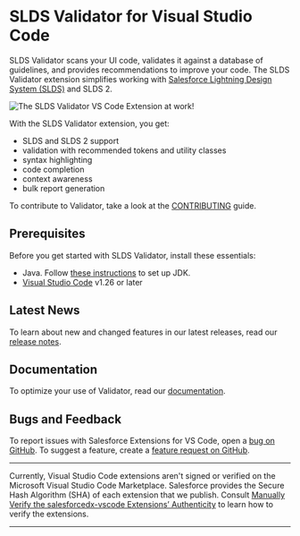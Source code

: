 
# SLDS Validator for Visual Studio Code

SLDS Validator scans your UI code, validates it against a database of guidelines, and provides recommendations to improve your code. The SLDS Validator extension simplifies working with [Salesforce Lightning Design System (SLDS)](https://www.lightningdesignsystem.com/) and SLDS 2.

![The SLDS Validator VS Code Extension at work!](https://media.giphy.com/media/RkbvNrnAsU3GkImW2r/source.gif)

With the SLDS Validator extension, you get:

 - SLDS and SLDS 2 support
 - validation with recommended tokens and utility classes
 - syntax highlighting
 - code completion
 - context awareness
 - bulk report generation

To contribute to Validator, take a look at the [CONTRIBUTING](CONTRIBUTING.md) guide.

## Prerequisites
Before you get started with SLDS Validator, install these essentials:
 - Java. Follow [these instructions](https://developer.salesforce.com/docs/platform/sfvscode-extensions/guide/java-setup.html) to set up JDK.
 - [Visual Studio Code](https://code.visualstudio.com/download) v1.26 or later

## Latest News
To learn about new and changed features in our latest releases, read our [release notes](https://marketplace.visualstudio.com/items/salesforce.salesforce-vscode-slds/changelog).

## Documentation

To optimize your use of Validator, read our [documentation](https://www.lightningdesignsystem.com/tools/validator/).

## Bugs and Feedback

To report issues with Salesforce Extensions for VS Code, open a [bug on GitHub](https://github.com/forcedotcom/salesforcedx-vscode/issues/new?template=Bug_report.md). To suggest a feature, create a [feature request on GitHub](https://github.com/forcedotcom/salesforcedx-vscode/issues/new?template=Feature_request.md).

---

Currently, Visual Studio Code extensions aren't signed or verified on the Microsoft Visual Studio Code Marketplace. Salesforce provides the Secure Hash Algorithm (SHA) of each extension that we publish. Consult [Manually Verify the salesforcedx-vscode Extensions’ Authenticity](https://developer.salesforce.com/media/vscode/SHA256.md) to learn how to verify the extensions.

---
